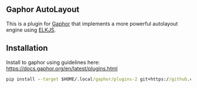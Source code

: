## Gaphor AutoLayout
This is a plugin for [Gaphor](https://github.com/gaphor/gaphor) that implements a more powerful autolayout engine using [ELKJS](https://github.com/kieler/elkjs/). 

## Installation
Install to gaphor using guidelines here: https://docs.gaphor.org/en/latest/plugins.html

```cmd
pip install --target $HOME/.local/gaphor/plugins-2 git+https://github.com/tompkins-ct/gaphor-autolayout.git
```
